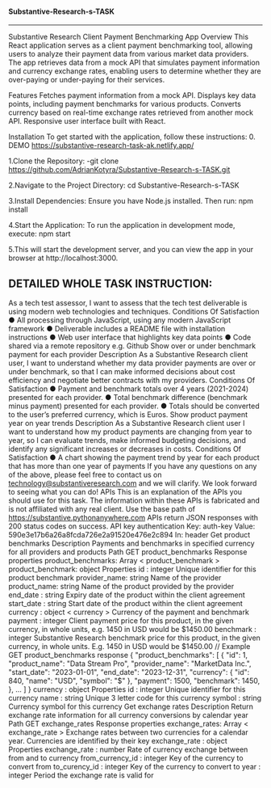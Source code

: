 #### **Substantive-Research-s-TASK**
------------------------------------------------------------------------------------------------------------
Substantive Research Client Payment Benchmarking App Overview This React application serves as a client payment benchmarking tool, allowing users to analyze their payment data from various market data providers. The app retrieves data from a mock API that simulates payment information and currency exchange rates, enabling users to determine whether they are over-paying or under-paying for their services.

Features Fetches payment information from a mock API. Displays key data points, including payment benchmarks for various products. Converts currency based on real-time exchange rates retrieved from another mock API. Responsive user interface built with React.

Installation To get started with the application, follow these instructions:
0. DEMO https://substantive-research-task-ak.netlify.app/

1.Clone the Repository: -git clone https://github.com/AdrianKotyra/Substantive-Research-s-TASK.git

2.Navigate to the Project Directory: cd Substantive-Research-s-TASK

3.Install Dependencies: Ensure you have Node.js installed. Then run: npm install

4.Start the Application: To run the application in development mode, execute: npm start

5.This will start the development server, and you can view the app in your browser at http://localhost:3000.

DETAILED WHOLE TASK INSTRUCTION:
------------------------------------------------------------------------------------------------------------------------------------

As a tech test assessor, I want to assess that the tech test deliverable is using modern web technologies and techniques. Conditions Of Satisfaction 
● All processing through JavaScript, using any modern JavaScript framework 
● Deliverable includes a README file with installation instructions 
● Web user interface that highlights key data points ● Code shared via a remote repository e.g. Github
Show over or under benchmark payment for each provider Description As a Substantive Research client user, I want to understand whether my data provider payments are over or under benchmark, so that I can make informed decisions about cost efficiency and negotiate better contracts with my providers. Conditions Of Satisfaction 
● Payment and benchmark totals over 4 years (2021-2024) presented for each provider. 
● Total benchmark difference (benchmark minus payment) presented for each provider. 
● Totals should be converted to the user’s preferred currency, which is Euros.
Show product payment year on year trends Description As a Substantive Research client user I want to understand how my product payments are changing from year to year, so I can evaluate trends, make informed budgeting decisions, and identify any significant increases or decreases in costs. Conditions Of Satisfaction 
● A chart showing the payment trend by year for each product that has more than one year of payments If you have any questions on any of the above, please feel free to contact us on technology@substantiveresearch.com and we will clarify. We look forward to seeing what you can do! APIs This is an explanation of the APIs you should use for this task. The information within these APIs is fabricated and is not affiliated with any real client. Use the base path of https://substantive.pythonanywhere.com APIs return JSON responses with 200 status codes on success. 
API key authentication Key: auth-key Value: 590e3e17b6a26a8fcda726e2a91520e476e2c894 
In: header Get product benchmarks Description Payments and benchmarks in specified currency for all providers and products 
Path GET product_benchmarks Response properties product_benchmarks: Array < product_benchmark > product_benchmark: object Properties id : integer Unique identifier for this product benchmark provider_name: string Name of the provider product_name:
string Name of the product provided by the provider end_date : string Expiry date of the product within the client agreement start_date : string Start date of the product within the client agreement currency : object < currency > 
Currency of the payment and benchmark payment : integer Client payment price for this product, in the given currency, in whole units, e.g. 1450 in USD would be $1450.00 benchmark : integer Substantive Research benchmark price for this product, in the given currency, in whole units.
E.g. 1450 in USD would be $1450.00 // Example GET product_benchmarks response { "product_benchmarks": [ { "id": 1, "product_name": "Data Stream Pro", "provider_name": "MarketData Inc.", "start_date": "2023-01-01", "end_date": "2023-12-31", "currency": { "id": 840, "name": "USD", "symbol": "$" }, "payment": 1500, "benchmark": 1450, }, ... ] } 
currency : object 
Properties id : integer Unique identifier for this currency name : string Unique 3 letter code for this currency symbol : string Currency symbol for this currency
Get exchange rates Description Return exchange rate information for all currency conversions by calendar year Path
GET exchange_rates Response properties exchange_rates: Array < exchange_rate > Exchange rates between two currencies for a calendar year. Currencies are identified by their key exchange_rate : object Properties exchange_rate : number Rate of currency exchange between from and to currency from_currency_id : integer Key of the currency to convert from to_curency_id : integer Key of the currency to convert to year : integer Period the exchange rate is valid for
